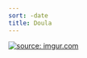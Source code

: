 ```yaml
---
sort: -date
title: Doula
---
```


<a href="http://imgur.com/MIsLmpF"><img src="http://i.imgur.com/MIsLmpF.jpg?3" title="source: imgur.com" /></a>